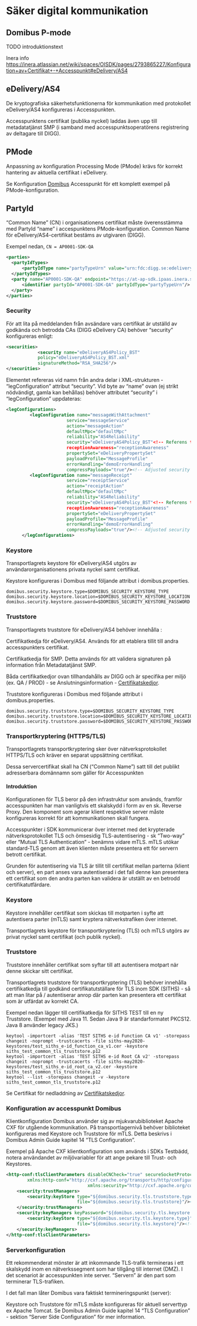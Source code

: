 # Säker digital kommunikation
## Domibus P-mode

TODO introduktionstext

Inera info 
https://inera.atlassian.net/wiki/spaces/OISDK/pages/2793865227/Konfiguration+av+Certifikat+-+Accesspunkt#eDelivery/AS4

## eDelivery/AS4 
De kryptografiska säkerhetsfunktionerna för kommunikation med protokollet eDelivery/AS4 konfigureras i Accesspunkten.

Accesspunktens certifikat (publika nyckel) laddas även upp till metadatatjänst SMP (i samband med accesspunktsoperatörens registrering av deltagare till DIGG).

## PMode
Anpassning av konfiguration Processing Mode (PMode) krävs för korrekt hantering av aktuella certifikat i eDelivery.

Se Konfiguration [Domibus](../P-mode/p-mode.xml) Accesspunkt för ett komplett exempel på PMode-konfiguration.


## PartyId
“Common Name” (CN) i organisationens certifikat måste överensstämma med PartyId “name” i accespunktens PMode-konfiguration. Common Name för eDelivery/AS4-certifikat bestäms av utgivaren (DIGG).

Exempel nedan, ```CN = AP0001-SDK-QA```


```xml
<parties>
  <partyIdTypes>
      <partyIdType name="partyTypeUrn" value="urn:fdc:digg.se:edelivery:transportprofile:as4:partytype:ap"/>
  </partyIdTypes>
  <party name="AP0001-SDK-QA" endpoint="https://at-ap-sdk.ipaas.inera.se/domibus/services/msh">
      <identifier partyId="AP0001-SDK-QA" partyIdType="partyTypeUrn"/>
  </party>
</parties>
```
### Security
För att lita på meddelanden från avsändare vars certifikat är utställd av godkända och betrodda CAs (DIGG eDelivery CA) behöver “security” konfigureras enligt:


```xml
<securities>
			<security name="eDeliveryAS4Policy_BST" 
			policy="eDeliveryAS4Policy_BST.xml" 
			signatureMethod="RSA_SHA256"/>
</securities>
```
Elementet refereras vid namn från andra delar i XML-strukturen - “legConfiguration” attribut “security”. Vid byte av “name” ovan (ej strikt nödvändigt, gamla kan behållas) behöver attributet “security” i “legConfiguration” uppdateras:


```xml
<legConfigurations>
         <legConfiguration name="messageWithAttachment"
                       service="messageService"
                       action="messageAction"
                       defaultMpc="defaultMpc"
                       reliability="AS4Reliability"
                       security="eDeliveryAS4Policy_BST"<!-- Referens till Security.name -->
                       receptionAwareness="receptionAwareness"
                       propertySet="eDeliveryPropertySet"
                       payloadProfile="MessageProfile"
                       errorHandling="demoErrorHandling"
                       compressPayloads="true"/><!-- Adjusted security attribute For Dyn. Disc. -->
         <legConfiguration name="messageReceipt"
                       service="receiptService"
                       action="receiptAction"
                       defaultMpc="defaultMpc"
                       reliability="AS4Reliability"
                       security="eDeliveryAS4Policy_BST"<!-- Referens till Security.name -->
                       receptionAwareness="receptionAwareness"
                       propertySet="eDeliveryPropertySet"
                       payloadProfile="MessageProfile"
                       errorHandling="demoErrorHandling"
                       compressPayloads="true"/><!-- Adjusted security attribute For Dyn. Disc. -->
      </legConfigurations>
```
### Keystore
Transportlagrets keystore för eDelivery/AS4 utgörs av användarorganisationens privata nyckel samt certifikat.

Keystore konfigureras i Domibus med följande attribut i domibus.properties.


```
domibus.security.keystore.type=$DOMIBUS_SECURITY_KEYSTORE_TYPE
domibus.security.keystore.location=$DOMIBUS_SECURITY_KEYSTORE_LOCATION
domibus.security.keystore.password=$DOMIBUS_SECURITY_KEYSTORE_PASSWORD
```

### Truststore
Transportlagrets truststore för eDelivery/AS4 behöver innehålla  :

Certifikatkedja för eDelivery/AS4. Används för att etablera tillit till andra accesspunkters certifikat. 

Certifikatkedja för SMP. Detta används för att validera signaturen på information från Metadatatjänst SMP.

Båda certifikatkedjor ovan tillhandahålls av DIGG och är specifika per miljö (ex. QA / PROD) - se Anslutningsinformation - [Certifikatskedjor](/Certifikatskedjor/).

Truststore konfigureras i Domibus med följande attribut i domibus.properties.

```
domibus.security.truststore.type=$DOMIBUS_SECURITY_KEYSTORE_TYPE
domibus.security.truststore.location=$DOMIBUS_SECURITY_KEYSTORE_LOCATION
domibus.security.truststore.password=$DOMIBUS_SECURITY_KEYSTORE_PASSWORD
```

### Transportkryptering (HTTPS/TLS)

Transportlagrets transportkryptering sker över nätverksprotokollet HTTPS/TLS och kräver en separat uppsättning certifikat.

Dessa servercertifikat skall ha CN (“Common Name”) satt till det publikt adresserbara domännamn som gäller för Accesspunkten

#### Introduktion
Konfigurationen för TLS beror på den infrastruktur som används, framför accesspunkten har man vanligtvis ett skalskydd i form av en sk. Reverse Proxy. Den komponent som agerar klient respektive server måste konfigureras korrekt för att kommunikationen skall fungera.

Accesspunkter i SDK kommunicerar över internet med det krypterade nätverksprotokollet TLS och ömsesidig TLS-autentisering - sk “Two-way”  eller “Mutual TLS Authentication” - benämns vidare mTLS. mTLS utökar standard-TLS genom att även klienten måste presentera ett för servern betrott certifikat.

Grunden för autentisering via TLS är tillit till certifikat mellan parterna (klient och server), en part anses vara autentiserad i det fall denne kan presentera ett certifikat som den andra parten kan validera är utställt av en betrodd certifikatutfärdare. 

### Keystore
Keystore innehåller certifikat som skickas till motparten i syfte att autentisera parter (mTLS) samt kryptera nätverkstrafiken över internet.

Transportlagrets keystore för transportkryptering (TLS) och mTLS utgörs av privat nyckel samt certifikat (och publik nyckel).

### Truststore
Truststore innehåller certifikat som syftar till att autentisera motpart när denne skickar sitt certifikat. 

Transportlagrets truststore för transportkryptering (TLS) behöver innehålla certifikatkedja till godkänd certifikatutställare för TLS inom SDK (SITHS) - så att man litar på / autentiserar anrop där parten kan presentera ett certifikat som är utfärdat av korrekt CA.

Exempel nedan lägger till certifikatkedja för SITHS TEST till en ny Truststore. (Exempel med Java 11. Sedan Java 9 är standarformatet PKCS12. Java 8 använder legacy JKS.) 


```
keytool -importcert -alias 'TEST SITHS e-id Function CA v1' -storepass changeit -noprompt -trustcacerts -file siths-may2020-keystores/test_siths_e-id_function_ca_v1.cer -keystore siths_test_common_tls_truststore.p12
keytool -importcert -alias 'TEST SITHS e-id Root CA v2' -storepass changeit -noprompt -trustcacerts -file siths-may2020-keystores/test_siths_e-id_root_ca_v2.cer -keystore siths_test_common_tls_truststore.p12
keytool --list -storepass changeit -v -keystore siths_test_common_tls_truststore.p12
```
Se Certifikat för nedladdning av [Certifikatskedjor](/Certifikatskedjor/).

### Konfiguration av accesspunkt Domibus
Klientkonfiguration
Domibus använder sig av mjukvarubiblioteket Apache CXF för utgående kommunikation. På transportlagernivå behöver biblioteket konfigureras med Keystore och Truststore för mTLS. Detta beskrivs i Domibus Admin Guide kapitel 14 “TLS Configuration”.

Exempel på Apache CXF klientkonfiguration som används i SDKs Testbädd, notera användandet av miljövariabler för att ange pekare till Trust- och Keystores.


```xml
<http-conf:tlsClientParameters disableCNCheck="true" secureSocketProtocol="TLSv1.2"
        xmlns:http-conf="http://cxf.apache.org/transports/http/configuration"
                               xmlns:security="http://cxf.apache.org/configuration/security">
    <security:trustManagers>
        <security:keyStore type="${domibus.security.tls.truststore.type}" password="${domibus.security.tls.truststore.password}"
                           file="${domibus.security.tls.truststore}"/><!-- Absolute path and file name -->
    </security:trustManagers>
    <security:keyManagers keyPassword="${domibus.security.tls.keystore.password}">
        <security:keyStore type="${domibus.security.tls.keystore.type}" password="${domibus.security.tls.keystore.password}"
                           file="${domibus.security.tls.keystore}"/><!-- Absolute path and file name -->
    </security:keyManagers>
</http-conf:tlsClientParameters>
```

### Serverkonfiguration
Ett rekommenderat mönster är att inkommande TLS-trafik termineras i ett skalskydd inom en nätverkssegment som har tillgång till internet (DMZ). I det scenariot är accesspunkten inte server. “Servern” är den part som terminerar TLS-trafiken. 

I det fall man låter Domibus vara faktiskt termineringspunkt (server): 

Keystore och Truststore för mTLS måste konfigureras för aktuell serverttyp ex Apache Tomcat. Se Domibus Admin Guide kapitel 14 “TLS Configuration” - sektion “Server Side Configuration” för mer information. 